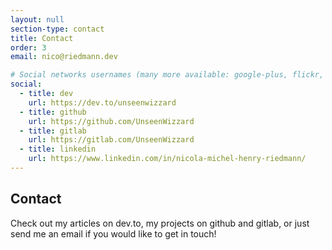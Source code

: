 ```yaml
---
layout: null
section-type: contact
title: Contact
order: 3
email: nico@riedmann.dev

# Social networks usernames (many more available: google-plus, flickr, dribbble, pinterest, instagram, tumblr, linkedin, etc.)
social:
  - title: dev
    url: https://dev.to/unseenwizzard
  - title: github
    url: https://github.com/UnseenWizzard
  - title: gitlab
    url: https://gitlab.com/UnseenWizzard
  - title: linkedin
    url: https://www.linkedin.com/in/nicola-michel-henry-riedmann/
---
```

## Contact

Check out my articles on dev.to, my projects on github and gitlab, or just send me an email if you would like to get in touch!